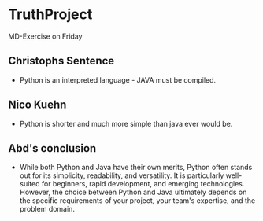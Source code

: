 # TruthProject
MD-Exercise on Friday

## Christophs Sentence
- Python is an interpreted language - JAVA must be compiled.


## Nico Kuehn

- Python is shorter and much more simple than java ever would be.


##  Abd's conclusion

- While both Python and Java have their own merits, Python often stands out for its simplicity, readability, and versatility.
It is particularly well-suited for beginners, rapid development, and emerging technologies.
However, the choice between Python and Java ultimately depends on the specific requirements of your project, your team's expertise, and the problem domain.

